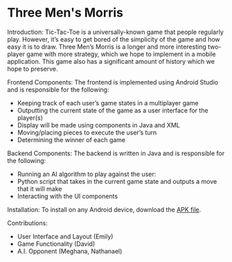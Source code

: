 # Three Men's Morris

Introduction: Tic-Tac-Toe is a universally-known game that people regularly play. However, it’s easy to get bored of the simplicity of the game and how easy it is to draw. Three Men’s Morris is a longer and more interesting two-player game with more strategy, which we hope to implement in a mobile application. This game also has a significant amount of history which we hope to preserve.

Frontend Components: The frontend is implemented using Android Studio and is responsible for the following:
- Keeping track of each user’s game states in a multiplayer game
- Outputting the current state of the game as a user interface for the player(s)
- Display will be made using components in Java and XML
- Moving/placing pieces to execute the user’s turn
- Determining the winner of each game

Backend Components: The backend is written in Java and is responsible for the following:
- Running an AI algorithm to play against the user:
- Python script that takes in the current game state and outputs a move that it will make
- Interacting with the UI components

Installation: To install on any Android device, download the [APK file](https://drive.google.com/file/d/1Q9wAaApMq9kEAXZfEe417f6GID_Gt0FN/view?usp=share_link).


Contributions:
- User Interface and Layout (Emily)
- Game Functionality (David)
- A.I. Opponent (Meghana, Nathanael)
